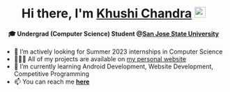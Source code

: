 <div align="center">
   <h1>Hi there, I'm <a href="http://www.ikhushi.com">Khushi Chandra</a> <img src="https://media.giphy.com/media/hvRJCLFzcasrR4ia7z/giphy.gif" width="25px"> </h1>
</div>
<h4 align="center"> 🎓 Undergrad (Computer Science) Student @<a href="https://www.sjsu.edu">San Jose State University</a> </h4>

- 👀 I’m actively looking for Summer 2023 internships in Computer Science
- 👩🏻‍💻 All of my projects are available on [my personal website](http://ikhushi.com)
- 🌱 I’m currently learning Android Development, Website Development, Competitive Programming 
- 📫 You can reach me **[here](mailto:khushi.chandra@outlook.com)**

<!---
chandrakhushi/chandrakhushi is a ✨ special ✨ repository because its `README.md` (this file) appears on your GitHub profile.
You can click the Preview link to take a look at your changes.
--->
